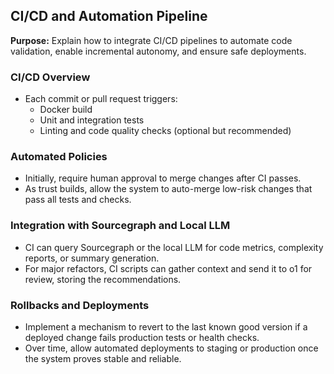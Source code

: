 ## CI/CD and Automation Pipeline

**Purpose:** Explain how to integrate CI/CD pipelines to automate code validation, enable incremental autonomy, and ensure safe deployments.

### CI/CD Overview

- Each commit or pull request triggers:
  - Docker build
  - Unit and integration tests
  - Linting and code quality checks (optional but recommended)

### Automated Policies

- Initially, require human approval to merge changes after CI passes.
- As trust builds, allow the system to auto-merge low-risk changes that pass all tests and checks.

### Integration with Sourcegraph and Local LLM

- CI can query Sourcegraph or the local LLM for code metrics, complexity reports, or summary generation.
- For major refactors, CI scripts can gather context and send it to o1 for review, storing the recommendations.

### Rollbacks and Deployments

- Implement a mechanism to revert to the last known good version if a deployed change fails production tests or health checks.
- Over time, allow automated deployments to staging or production once the system proves stable and reliable.


